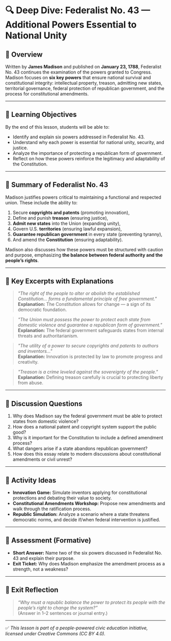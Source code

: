 # 🔍 Deep Dive: Federalist No. 43 — Additional Powers Essential to National Unity

## 🧭 Overview

Written by **James Madison** and published on **January 23, 1788**, Federalist No. 43 continues the examination of the powers granted to Congress. Madison focuses on **six key powers** that ensure national survival and constitutional integrity: intellectual property, treason, admitting new states, territorial governance, federal protection of republican government, and the process for constitutional amendments.

---

## 🎯 Learning Objectives

By the end of this lesson, students will be able to:  
- Identify and explain six powers addressed in Federalist No. 43.  
- Understand why each power is essential for national unity, security, and justice.  
- Analyze the importance of protecting a republican form of government.  
- Reflect on how these powers reinforce the legitimacy and adaptability of the Constitution.

---

## 📘 Summary of Federalist No. 43

Madison justifies powers critical to maintaining a functional and respected union. These include the ability to:
1. Secure **copyrights and patents** (promoting innovation),
2. Define and punish **treason** (ensuring justice),
3. **Admit new states** into the Union (expanding unity),
4. Govern U.S. **territories** (ensuring lawful expansion),
5. **Guarantee republican government** in every state (preventing tyranny),
6. And amend the **Constitution** (ensuring adaptability).

Madison also discusses how these powers must be structured with caution and purpose, emphasizing **the balance between federal authority and the people’s rights**.

---

## 📖 Key Excerpts with Explanations

> *"The right of the people to alter or abolish the established Constitution... forms a fundamental principle of free government."*  
**Explanation:** The Constitution allows for change — a sign of its democratic foundation.

> *"The Union must possess the power to protect each state from domestic violence and guarantee a republican form of government."*  
**Explanation:** The federal government safeguards states from internal threats and authoritarianism.

> *"The utility of a power to secure copyrights and patents to authors and inventors..."*  
**Explanation:** Innovation is protected by law to promote progress and creativity.

> *"Treason is a crime leveled against the sovereignty of the people."*  
**Explanation:** Defining treason carefully is crucial to protecting liberty from abuse.

---

## 💬 Discussion Questions

1. Why does Madison say the federal government must be able to protect states from domestic violence?  
2. How does a national patent and copyright system support the public good?  
3. Why is it important for the Constitution to include a defined amendment process?  
4. What dangers arise if a state abandons republican government?  
5. How does this essay relate to modern discussions about constitutional amendments or civil unrest?

---

## 🧪 Activity Ideas

- **Innovation Game:** Simulate inventors applying for constitutional protections and debating their value to society.  
- **Constitutional Amendments Workshop:** Propose new amendments and walk through the ratification process.  
- **Republic Simulation:** Analyze a scenario where a state threatens democratic norms, and decide if/when federal intervention is justified.

---

## 📎 Assessment (Formative)

- **Short Answer:** Name two of the six powers discussed in Federalist No. 43 and explain their purpose.  
- **Exit Ticket:** Why does Madison emphasize the amendment process as a strength, not a weakness?

---

## 🏁 Exit Reflection

> *“Why must a republic balance the power to protect its people with the people’s right to change the system?”*  
(Answer in 1–2 sentences or journal entry.)

---

✅ *This lesson is part of a people-powered civic education initiative, licensed under Creative Commons (CC BY 4.0).*
